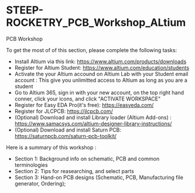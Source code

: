 # STEEP-ROCKETRY_PCB_Workshop_ALtium
PCB Workshop


To get the most of of this section, please complete the following tasks: 
- Install Altium via this link: https://www.altium.com/products/downloads
- Register for Altium Student: https://www.altium.com/education/students
- Activate the your Altium accound on Altium Lab with your Student email account : This give you unlimitted access to Altium as long as you are a student
- Go to Altium 365, sign in with your new account, on the top right hand conner, click your icons, and click "ACTIVATE WORKSPACE"
- Register for Easy EDA Pro(it's free): https://easyeda.com/
- Register for JLCPCB: https://jlcpcb.com/ 
- (Optional) Download and install Library loader (Altium Add-ons) : https://www.samacsys.com/altium-designer-library-instructions/
- (Optional) Download and install Saturn PCB: https://saturnpcb.com/saturn-pcb-toolkit/

Here is a summary of this workshop : 
- Section 1: Background info on schematic, PCB and common terminologies
- Section 2: Tips for reasearching, and select parts
- Section 3: Hand-on PCB designs (Schematic, PCB, Manufacturing file generator, Ordering);
   
